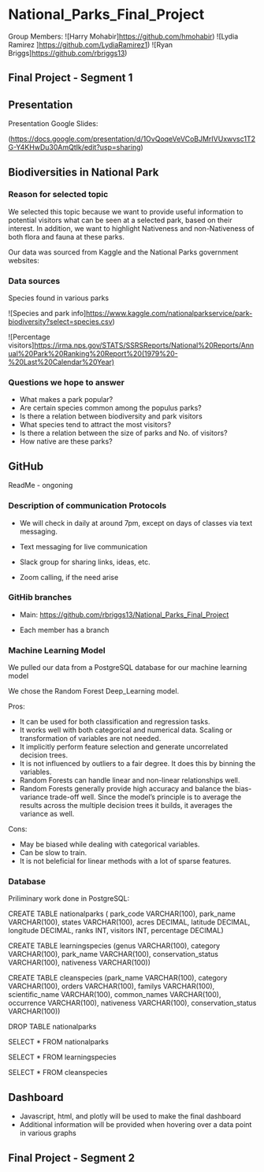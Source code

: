 # National_Parks_Final_Project



Group Members:
![Harry Mohabir]https://github.com/hmohabir)
![Lydia Ramirez ]https://github.com/LydiaRamirez1)
![Ryan Briggs]https://github.com/rbriggs13)

## Final Project - Segment 1

## Presentation

Presentation Google Slides:

(https://docs.google.com/presentation/d/1OvQoqeVeVCoBJMrIVUxwvsc1T2G-Y4KHwDu30AmQtIk/edit?usp=sharing)

## Biodiversities in National Park

### Reason for selected topic

We selected this topic because we want to provide useful information to potential visitors what can be seen at a selected park, based on their interest. In addition, we want to highlight Nativeness and non-Nativeness of both flora and fauna at these parks.
 
Our data was sourced from Kaggle and the National Parks government websites:

### Data sources

Species found in various parks

![Species and park info]https://www.kaggle.com/nationalparkservice/park-biodiversity?select=species.csv)



![Percentage visitors]https://irma.nps.gov/STATS/SSRSReports/National%20Reports/Annual%20Park%20Ranking%20Report%20(1979%20-%20Last%20Calendar%20Year)



### Questions we hope to answer


- What makes a park popular?
- Are certain species common among the populus parks?
- Is there a relation between biodiversity and park visitors
- What species tend to attract the most visitors?
- Is there a relation between the size of parks and No. of visitors?
- How native are these parks?


## GitHub

ReadMe - ongoning

### Description of communication Protocols

- We will check in daily at around 7pm, except on days of classes via text messaging.

- Text messaging for live communication
- Slack group for sharing links, ideas, etc.
- Zoom calling, if the need arise

### GitHib branches

- Main: https://github.com/rbriggs13/National_Parks_Final_Project

- Each member has a branch


###  Machine Learning Model

We pulled our data from a PostgreSQL database for our machine learning model

We chose the Random Forest Deep_Learning model.

Pros:
- It can be used for both classification and regression tasks.
- It works well with both categorical and numerical data. Scaling or transformation of variables are not needed.
- It implicitly perform feature selection and generate uncorrelated decision trees. 
- It is not influenced by outliers to a fair degree. It does this by binning the variables.
- Random Forests can handle linear and non-linear relationships well.
- Random Forests generally provide high accuracy and balance the bias-variance trade-off well. Since the model’s principle is to average the results across the multiple decision trees it builds, it averages the variance as well.

Cons:
- May be biased while dealing with categorical variables.
- Can be slow to train.
- It is not beleficial for linear methods with a lot of sparse features.

### Database

Priliminary work done in PostgreSQL:

CREATE TABLE nationalparks ( park_code VARCHAR(100), park_name VARCHAR(100), states VARCHAR(100), acres DECIMAL, latitude DECIMAL, longitude DECIMAL, ranks INT, visitors INT, percentage DECIMAL)

CREATE TABLE learningspecies (genus VARCHAR(100), category VARCHAR(100), park_name VARCHAR(100), conservation_status VARCHAR(100), nativeness VARCHAR(100))

CREATE TABLE cleanspecies (park_name VARCHAR(100), category VARCHAR(100), orders VARCHAR(100), familys VARCHAR(100), scientific_name VARCHAR(100), common_names VARCHAR(100), occurrence VARCHAR(100), nativeness VARCHAR(100), conservation_status VARCHAR(100))

DROP TABLE nationalparks 

SELECT * FROM nationalparks

SELECT * FROM learningspecies

SELECT * FROM cleanspecies

## Dashboard
 - Javascript, html, and plotly will be used to make the final dashboard
 - Additional information will be provided when hovering over a data point in various graphs

## Final Project - Segment 2


